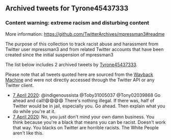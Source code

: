 ## Archived tweets for Tyrone45437333
### Content warning: extreme racism and disturbing content
More information: https://github.com/TwitterArchives/mpressman3#readme

The purpose of this collection to track racist abuse and harassment from Twitter user mpressman3 and from related Twitter accounts that have been created since the initial suspension of mpressman3

The list below includes 2 archived tweets by
[Tyrone45437333](https://twitter.com/Tyrone45437333).



Please note that all tweets quoted here are sourced from the
[Wayback Machine](https://web.archive.org) and were not directly accessed through the Twitter API or
any Twitter client.



* [ 7 April 2020](https://web.archive.org/web/20200407102344/https://twitter.com/Tyrone45437333/status/1247470105413521409): @indigenoussista @Toby31005037 @Tony02039868 Go ahead and call!😄😄😄😄 There's nothing illegal. If there was, half of Twitter would be in jail, especially you. Go ahead. Then explain what you do while you're at it.
* [ 7 April 2020](https://web.archive.org/web/20200407102027/https://twitter.com/Tyrone45437333/status/1247469130686648320): No, you just don't mind your own damn business. You think because you're a black that means you can be racist. Doesn't work that way. You blacks on Twitter are horrible racists. The White People aren't like this.
